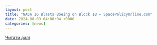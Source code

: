 ```yaml
---
layout: post
title: "NASA IG Blasts Boeing on Block 1B – SpacePolicyOnline.com"
date: 2024-08-09 04:08:04 +0000
categories: [news]
---
```


[Читати далі](https://spacepolicyonline.com/news/nasa-ig-blasts-boeing-on-block-1b/)
